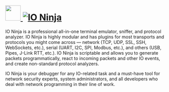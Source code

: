 # [<img src="https://cdn.jsdelivr.net/gh/AdmiringWorm/chocolatey-packages@6002fde9a9b502970066436309b0f35d5305d79c/automatic/io-ninja/icons/128x128.png" height="48" width="48" /> ![IO Ninja](https://img.shields.io/chocolatey/v/io-ninja.svg?label=IO%20Ninja&style=for-the-badge)](https://community.chocolatey.org/packages/io-ninja)

IO Ninja is a professional all-in-one terminal emulator, sniffer, and protocol analyzer. IO Ninja is highly modular and has plugins for most transports and protocols you might сome across — network (TCP, UDP, SSL, SSH, WebSockets, etc.), serial (UART, I2C, SPI, Modbus, etc.), and others (USB, Pipes, J-Link RTT, etc.). IO Ninja is scriptable and allows you to generate packets programmatically, react to incoming packets and other IO events, and create non-standard protocol analyzers.

IO Ninja is your debugger for any IO-related task and a must-have tool for network security experts, system administrators, and all developers who deal with network programming in their line of work.

